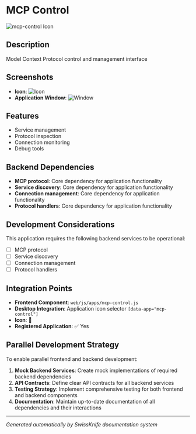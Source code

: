 # MCP Control

![mcp-control Icon](../screenshots/mcp-control-icon.png)

## Description
Model Context Protocol control and management interface

## Screenshots
- **Icon**: ![Icon](../screenshots/mcp-control-icon.png)
- **Application Window**: ![Window](../screenshots/mcp-control-window.png)

## Features
- Service management
- Protocol inspection
- Connection monitoring
- Debug tools

## Backend Dependencies
- **MCP protocol**: Core dependency for application functionality
- **Service discovery**: Core dependency for application functionality
- **Connection management**: Core dependency for application functionality
- **Protocol handlers**: Core dependency for application functionality

## Development Considerations
This application requires the following backend services to be operational:
- [ ] MCP protocol
- [ ] Service discovery
- [ ] Connection management
- [ ] Protocol handlers

## Integration Points
- **Frontend Component**: `web/js/apps/mcp-control.js`
- **Desktop Integration**: Application icon selector `[data-app="mcp-control"]`
- **Icon**: 🔌
- **Registered Application**: ✅ Yes

## Parallel Development Strategy
To enable parallel frontend and backend development:

1. **Mock Backend Services**: Create mock implementations of required backend dependencies
2. **API Contracts**: Define clear API contracts for all backend services
3. **Testing Strategy**: Implement comprehensive testing for both frontend and backend components
4. **Documentation**: Maintain up-to-date documentation of all dependencies and their interactions

---
*Generated automatically by SwissKnife documentation system*
